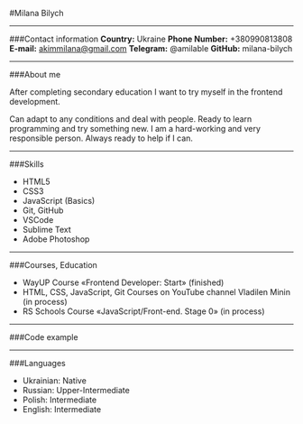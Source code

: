 #Milana Bilych

---
###Contact information
__Country:__ Ukraine
__Phone Number:__ +380990813808
__E-mail:__ akimmilana@gmail.com
__Telegram:__ @amilable
__GitHub:__ milana-bilych

---
###About me
<p> Аfter completing secondary education I want to try myself in the frontend development.  </p>
<p> Can adapt to any conditions and deal with people. Ready to learn programming and try something new. I am a hard-working and very responsible person. Always ready to help if I can. </p>

---
###Skills
* HTML5
* CSS3
* JavaScript (Basics)
* Git, GitHub
* VSCode
* Sublime Text
* Adobe Photoshop

---
###Courses, Education
* WayUP Course «Frontend Developer: Start» (finished)
* HTML, CSS, JavaScript, Git Courses on YouTube channel Vladilen Minin (in process)
* RS Schools Course «JavaScript/Front-end. Stage 0» (in process)

---
###Code example

---
###Languages
* Ukrainian: Native 
* Russian: Upper-Intermediate
* Polish: Intermediate
* English: Intermediate